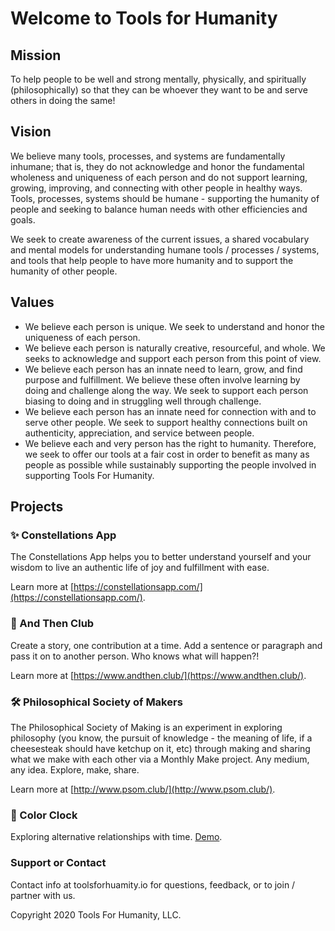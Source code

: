 # Welcome to Tools for Humanity

## Mission

To help people to be well and strong mentally, physically, and spiritually (philosophically) so that they can be whoever they want to be and serve others in doing the same!

## Vision

We believe many tools, processes, and systems are fundamentally inhumane; that is, they do not acknowledge and honor the fundamental wholeness and uniqueness of each person and do not support learning, growing, improving, and connecting with other people in healthy ways. Tools, processes, systems should be humane - supporting the humanity of people and seeking to balance human needs with other efficiencies and goals.

We seek to create awareness of the current issues, a shared vocabulary and mental models for understanding humane tools / processes / systems, and tools that help people to have more humanity and to support the humanity of other people.

## Values

- We believe each person is unique. We seek to understand and honor the uniqueness of each person.
- We believe each person is naturally creative, resourceful, and whole. We seeks to acknowledge and support each person from this point of view.
- We believe each person has an innate need to learn, grow, and find purpose and fulfillment. We believe these often involve learning by doing and challenge along the way. We seek to support each person biasing to doing and in struggling well through challenge.
- We believe each person has an innate need for connection with and to serve other people. We seek to support healthy connections built on authenticity, appreciation, and service between people.
- We believe each and very person has the right to humanity. Therefore, we seek to offer our tools at a fair cost in order to benefit as many as people as possible while sustainably supporting the people involved in supporting Tools For Humanity.

## Projects

### ✨ Constellations App

The Constellations App helps you to better understand yourself and your wisdom to live an authentic life of joy and fulfillment with ease.

Learn more at [https://constellationsapp.com/](https://constellationsapp.com/).

### 📝 And Then Club

Create a story, one contribution at a time. Add a sentence or paragraph and pass it on to another person. Who knows what will happen?!

Learn more at [https://www.andthen.club/](https://www.andthen.club/).

### 🛠 Philosophical Society of Makers

The Philosophical Society of Making is an experiment in exploring philosophy (you know, the pursuit of knowledge - the meaning of life, if a cheesesteak should have ketchup on it, etc) through making and sharing what we make with each other via a Monthly Make project. Any medium, any idea. Explore, make, share.

Learn more at [http://www.psom.club/](http://www.psom.club/).

### 🌈 Color Clock

Exploring alternative relationships with time. [Demo](https://youtu.be/RH9pwswOXmQ).

### Support or Contact

Contact info at toolsforhuamity.io for questions, feedback, or to join / partner with us.

Copyright 2020 Tools For Humanity, LLC.
